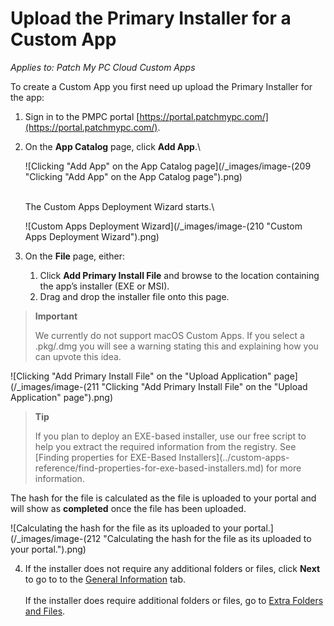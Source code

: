 # Upload the Primary Installer for a Custom App

_Applies to: Patch My PC Cloud Custom Apps_

To create a Custom App you first need up upload the Primary Installer for the app:

1. Sign in to the PMPC portal [https://portal.patchmypc.com/](https://portal.patchmypc.com/).
2.  On the **App Catalog** page, click **Add App**.\\

    ![Clicking "Add App" on the App Catalog page](/_images/image-(209 "Clicking \"Add App\" on the App Catalog page").png)

    \
    The Custom Apps Deployment Wizard starts.\\

    ![Custom Apps Deployment Wizard](/_images/image-(210 "Custom Apps Deployment Wizard").png)
3. On the **File** page, either:
   1. Click **Add Primary Install File** and browse to the location containing the app’s installer (EXE or MSI).
   2. Drag and drop the installer file onto this page.

> **Important**
>
> We currently do not support macOS Custom Apps. If you select a .pkg/.dmg you will see a warning stating this and explaining how you can upvote this idea.

![Clicking "Add Primary Install File" on the "Upload Application" page](/_images/image-(211 "Clicking \"Add Primary Install File\" on the \"Upload Application\" page").png)

> **Tip**
>
> If you plan to deploy an EXE-based installer, use our free script to help you extract the required information from the registry. See \[Finding properties for EXE-Based Installers]\(../custom-apps-reference/find-properties-for-exe-based-installers.md) for more information.

The hash for the file is calculated as the file is uploaded to your portal and will show as **completed** once the file has been uploaded.

![Calculating the hash for the file as its uploaded to your portal.](/_images/image-(212 "Calculating the hash for the file as its uploaded to your portal.").png)

4. If the installer does not require any additional folders or files, click **Next** to go to to the [General Information](custom-apps-general-information-tab.md) tab.\
   \
   If the installer does require additional folders or files, go to [Extra Folders and Files](custom-apps-file-tab.md).